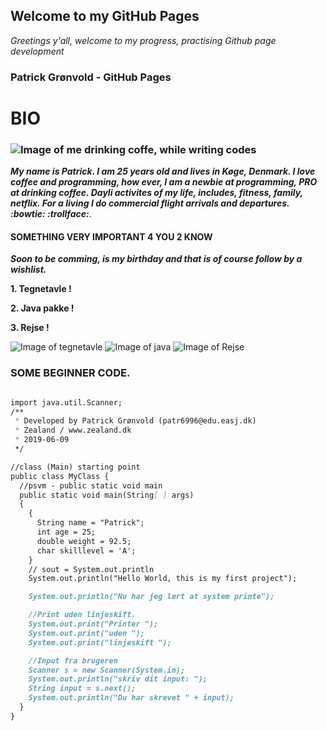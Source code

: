 ## Welcome to my GitHub Pages

_Greetings y'all, welcome to my progress, practising Github page development_

### Patrick Grønvold - GitHub Pages
# BIO

### ![Image of me drinking coffe, while writing codes](https://media1.giphy.com/media/7srpeY4TZMrO8/200w.webp?cid=790b761135707c2f51b45c96061aa15e14621992e7bcf7a9&rid=200w.webp)
**_My name is Patrick. I am 25 years old and lives in Køge, Denmark.
I love coffee and programming, how ever, I am a newbie at programming, PRO at drinking coffee. Dayli activites of my life, includes, fitness, family, netflix. For a living I do commercial flight arrivals and departures.  :bowtie: :trollface:_**. 

#### SOMETHING VERY IMPORTANT 4 YOU 2 KNOW
**_Soon to be comming, is my birthday and that is of course follow by a wishlist._**

**1. Tegnetavle !** 

**2. Java pakke !** 

**3. Rejse !** 

![Image of tegnetavle](https://www.pricerunner.dk/product/640x640/1868934762/Wacom-Intuos-Small.jpg?c=0.7)
![Image of java](https://static.javatpoint.com/images/core/java-features.png)
![Image of Rejse](https://media1.giphy.com/media/5xtDarqlsEW6F7F14Fq/200w.webp?cid=790b761108c5cec056772a010eab44c9f32c9ae201d997f7&rid=200w.webp)

### SOME BEGINNER CODE.


```markdown

import java.util.Scanner;
/**
 * Developed by Patrick Grønvold (patr6996@edu.easj.dk)
 * Zealand / www.zealand.dk
 * 2019-06-09
 */

//class (Main) starting point
public class MyClass {
  //psvm - public static void main
  public static void main(String[ ] args)
  {
    {
      String name = "Patrick";
      int age = 25;
      double weight = 92.5;
      char skilllevel = 'A';
    }
    // sout = System.out.println
    System.out.println("Hello World, this is my first project");

    System.out.println("Nu har jeg lært at system printe");

    //Print uden linjeskift.
    System.out.print("Printer ");
    System.out.print("uden ");
    System.out.print("linjeskift ");

    //Input fra brugeren
    Scanner s = new Scanner(System.in);
    System.out.println("skriv dit input: ");
    String input = s.next();
    System.out.println("Du har skrevet " + input);
  }
}

```
